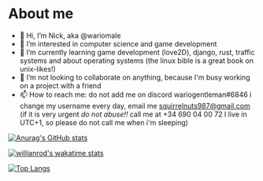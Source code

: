 # About me

- 👋 Hi, I’m Nick, aka @wariomale
- 👀 I’m interested in computer science and game development
- 🌱 I’m currently learning game development (love2D), django, rust, traffic systems and about operating systems (the linux bible is a great book on unix-likes!)
- 💞️ I’m not looking to collaborate on anything, because I'm busy working on a project with a friend
- 📫 How to reach me: do not add me on discord wariogentleman#6846 i change my username every day, email me squirrelnuts987@gmail.com (if it is very urgent _do not abuse!!_ call me at +34 690 04 00 72 I live in UTC+1, so please do not call me when i'm sleeping) 
<!---
![](https://github.com/wariomale/github-profile-stats/blob/master/generated/overview.svg)
![](https://github.com/wariomale/github-profile-stats/blob/master/generated/languages.svg)--->


[![Anurag's GitHub stats](https://github-readme-stats.vercel.app/api?username=wariomale&theme=nord)](https://github.com/anuraghazra/github-readme-stats) 

[![willianrod's wakatime stats](https://github-readme-stats.vercel.app/api/wakatime?username=wariomale&theme=nord&hide=text&layout=compact)](https://github.com/anuraghazra/github-readme-stats)

[![Top Langs](https://github-readme-stats.vercel.app/api/top-langs/?username=wariomale&theme=nord&hide=makefile&layout=compact)](https://github.com/anuraghazra/github-readme-stats)

<!---<a href="https://github.com/anuraghazra/github-readme-stats">
  <img align="center" src="https://github-readme-stats.vercel.app/api/pin/?username=wariomale&repo=Top-Down-template-Love2D" />
</a>
<a href="https://github.com/anuraghazra/convoychat">
  <img align="center" src="https://github-readme-stats.vercel.app/api/pin/?username=wariomale&repo=decentralized-client-server-messaging" />
</a>
--->
 
